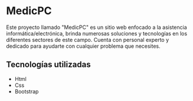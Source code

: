 # MedicPC

Este proyecto llamado "MedicPC" es un sitio web enfocado a la asistencia informática/electrónica, brinda numerosas soluciones y tecnologías en los diferentes sectores de este campo. Cuenta con personal experto y dedicado para ayudarte con cualquier problema que necesites.


## Tecnologías utilizadas

 - Html
 - Css
 - Bootstrap